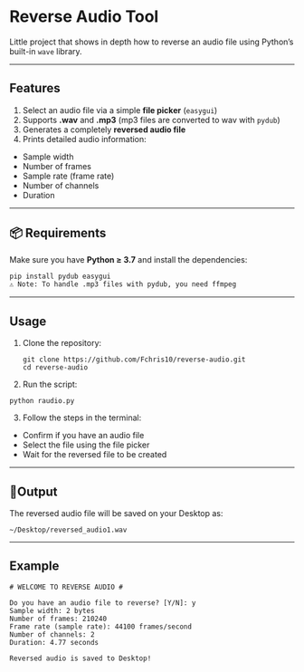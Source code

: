 # Reverse Audio Tool  

Little project that shows in depth how to reverse an audio file using Python’s built-in `wave` library.

---

## Features
1. Select an audio file via a simple **file picker** (`easygui`)  
2. Supports **.wav** and **.mp3** (mp3 files are converted to wav with `pydub`)  
3. Generates a completely **reversed audio file**  
4. Prints detailed audio information:
  -  Sample width  
  -  Number of frames  
  -  Sample rate (frame rate)  
  -  Number of channels  
  -  Duration  

---

## 📦 Requirements
Make sure you have **Python ≥ 3.7** and install the dependencies:  

```bash
pip install pydub easygui
⚠️ Note: To handle .mp3 files with pydub, you need ffmpeg
```
---

## Usage

1. Clone the repository:
   ```
   git clone https://github.com/Fchris10/reverse-audio.git
   cd reverse-audio
   ```
2. Run the script:
  ```
  python raudio.py
  ```
3. Follow the steps in the terminal:

- Confirm if you have an audio file
- Select the file using the file picker
- Wait for the reversed file to be created

---

## 📂Output
The reversed audio file will be saved on your Desktop as:
```
~/Desktop/reversed_audio1.wav
```
---

## Example
```
# WELCOME TO REVERSE AUDIO #

Do you have an audio file to reverse? [Y/N]: y
Sample width: 2 bytes
Number of frames: 210240
Frame rate (sample rate): 44100 frames/second
Number of channels: 2
Duration: 4.77 seconds

Reversed audio is saved to Desktop!

```

